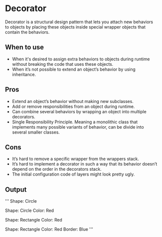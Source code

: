# Decorator

Decorator is a structural design pattern that lets you attach new behaviors to objects by placing these objects inside special wrapper objects that contain the behaviors.

## When to use

* When it's desired to assign extra behaviors to objects during runtime without breaking the code that uses these objects.
* When it’s not possible to extend an object’s behavior by using inheritance.

## Pros

* Extend an object’s behavior without making new subclasses.
* Add or remove responsibilities from an object during runtime.
* Can combine several behaviors by wrapping an object into multiple decorators.
* Single Responsibility Principle. Meaning a monolithic class that implements many possible variants of behavior, can be divide into several smaller classes.

## Cons

* It’s hard to remove a specific wrapper from the wrappers stack.
* It’s hard to implement a decorator in such a way that its behavior doesn’t depend on the order in the decorators stack.
* The initial configuration code of layers might look pretty ugly.

## Output

'''
Shape: Circle

Shape: Circle
Color: Red

Shape: Rectangle
Color: Red

Shape: Rectangle
Color: Red
Border: Blue
'''
